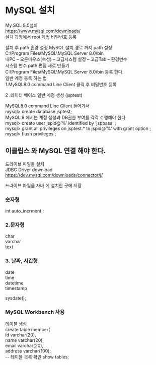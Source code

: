 # MySQL 설치 

My SQL 8.0설치   
<https://www.mysql.com/downloads/>  
설치 과정에서 root 계정 비밀번호 등록 

설치 후 path 혼경 설정 
MySQL 설치 경로 까지 path 설정  
C:\Program Files\MySQL\MySQL Server 8.0\bin   
내PC – 오른마우스(속성) – 고급시스템 설정 – 고급Tab – 환경변수  
시스템 변수 path 편집 새로 만들기   
C:\Program Files\MySQL\MySQL Server 8.0\bin 등록 한다.   
일반 계정 등록  하는 법   
 1.MySQL8.0 command Line Client 클릭 후 비밀번호 등록   
 
 2 .데이터 베이스 일반 계정 생성 (jsptest)    

MySQL8.0 command Line Client 들어가서   
mysql> create database jsptest;      
MySQL 8 에서는 계정 생성과 DB권한 부여를 각각 수행해야 한다  
mysql> create user jspid@’%’ identified by ‘jsppass’ ;    
mysql> grant all privileges on jsptest.* to jspid@’%’ with grant   option ;     
mysql> flush privileges ;   

## 이클립스 와 MySQL  연결 해야 한다. 
드라이브 파일을 설치   
JDBC Driver download  
<https://dev.mysql.com/downloads/connector/j/>
 
드라이브 파일을 자바 에 설치한 곳에 저장


###  숫자형
int 
auto_incrment :
### 2.문자형
char  
varchar  
text  
### 3. 날짜, 시간형
date  
time  
datetime  
timestamp  

sysdate(); 

###  MySQL Workbench 사용
테이블 생성  
create table member(  
id varchar(20),  
name varchar(20),  
email varchar(20),    
address varchar(100);  
-- 테이블 목록 확인
show tables;

